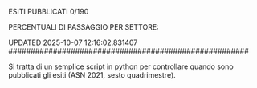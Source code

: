 ESITI PUBBLICATI 0/190 

PERCENTUALI DI PASSAGGIO PER SETTORE:

UPDATED 2025-10-07 12:16:02.831407
###################################################### 

Si tratta di un semplice script in python per controllare quando sono pubblicati gli esiti (ASN 2021, sesto quadrimestre).

